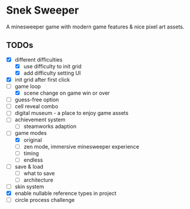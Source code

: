 ﻿# Snek Sweeper

A minesweeper game with modern game features & nice pixel art assets.

## TODOs

- [x] different difficulties
  - [x] use difficulty to init grid
  - [x] add difficulty setting UI
- [x] init grid after first click
- [ ] game loop
  - [x] scene change on game win or over
- [ ] guess-free option
- [ ] cell reveal combo
- [ ] digital museum - a place to enjoy game assets
- [ ] achievement system
  - [ ] steamworks adaption
- [ ] game modes
  - [x] original
  - [ ] zen mode, immersive minesweeper experience
  - [ ] timing
  - [ ] endless
- [ ] save & load
  - [ ] what to save
  - [ ] architecture
- [ ] skin system
- [x] enable nullable reference types in project
- [ ] circle process challenge
